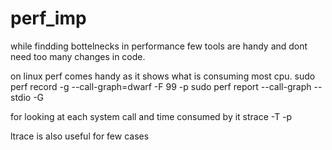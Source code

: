 # perf_imp

while findding bottelnecks in performance few tools are handy and dont need too many changes in code.

on linux perf comes handy as it shows what is consuming most cpu.
sudo perf record -g --call-graph=dwarf -F 99 -p <pid>
sudo perf report --call-graph --stdio -G

for looking at each system call and time consumed by it 
strace -T -p  <pid>

ltrace is also useful for few cases

